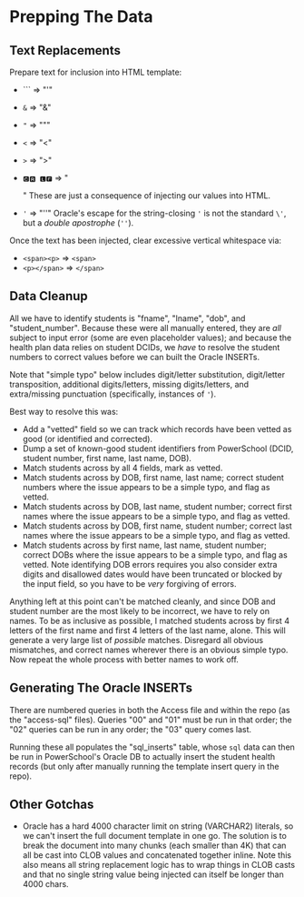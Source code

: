
# Prepping The Data


## Text Replacements

Prepare text for inclusion into HTML template:

- `\`` => "'"
- `&` => "&amp;"
- `"` => "&quot;"
- `<` => "&lt;"
- `>` => "&gt;"
- `🅲🆁 🅻🅵` => "<p>"
  These are just a consequence of injecting our values into HTML.

- `'` => "''"
  Oracle's escape for the string-closing `'` is not the standard `\'`, but a *double apostrophe* (`''`).


Once the text has been injected, clear excessive vertical whitespace via:
- `<span><p>`  => `<span>`
- `<p></span>` => `</span>`


## Data Cleanup

All we have to identify students is "fname", "lname", "dob", and "student_number". Because these were all manually entered, they are *all* subject to input error (some are even placeholder values); and because the health plan data relies on student DCIDs, we *have* to resolve the student numbers to correct values before we can built the Oracle INSERTs.

Note that "simple typo" below includes digit/letter substitution, digit/letter transposition, additional digits/letters, missing digits/letters, and extra/missing punctuation (specifically, instances of `'`).

Best way to resolve this was:
- Add a "vetted" field so we can track which records have been vetted as good (or identified and corrected).
- Dump a set of known-good student identifiers from PowerSchool (DCID, student number, first name, last name, DOB).
- Match students across by all 4 fields, mark as vetted.
- Match students across by DOB, first name, last name; correct student numbers where the issue appears to be a simple typo, and flag as vetted.
- Match students across by DOB, last name, student number; correct first names where the issue appears to be a simple typo, and flag as vetted.
- Match students across by DOB, first name, student number; correct last names where the issue appears to be a simple typo, and flag as vetted.
- Match students across by first name, last name, student number; correct DOBs where the issue appears to be a simple typo, and flag as vetted. Note identifying DOB errors requires you also consider extra digits and disallowed dates would have been truncated or blocked by the input field, so you have to be *very* forgiving of errors.

Anything left at this point can't be matched cleanly, and since DOB and student number are the most likely to be incorrect, we have to rely on names. To be as inclusive as possible, I matched students across by first 4 letters of the first name and first 4 letters of the last name, alone. This will generate a very large list of *possible* matches. Disregard all obvious mismatches, and correct names wherever there is an obvious simple typo. Now repeat the whole process with better names to work off.


## Generating The Oracle INSERTs

There are numbered queries in both the Access file and within the repo (as the "access-sql" files). Queries "00" and "01" must be run in that order; the "02" queries can be run in any order; the "03" query comes last.

Running these all populates the "sql_inserts" table, whose `sql` data can then be run in PowerSchool's Oracle DB to actually insert the student health records (but only after manually running the template insert query in the repo).


## Other Gotchas

- Oracle has a hard 4000 character limit on string (VARCHAR2) literals, so we can't insert the full document template in one go. The solution is to break the document into many chunks (each smaller than 4K) that can all be cast into CLOB values and concatenated together inline. Note this also means all string replacement logic has to wrap things in CLOB casts and that no single string value being injected can itself be longer than 4000 chars.
